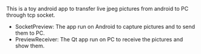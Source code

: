 This is a toy android app to transfer live jpeg pictures from android to PC through tcp socket.

* SocketPreview: The app run on Android to capture pictures and to send them to PC.
* PreviewReceiver: The Qt app run on PC to receive the pictures and show them.
